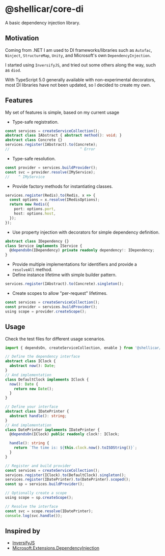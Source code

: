 # @shellicar/core-di

A basic dependency injection library.

## Motivation

Coming from .NET I am used to DI frameworks/libraries such as `Autofac`, `Ninject`, `StructureMap`, `Unity`, and Microsoft's own `DependencyInjection`.

I started using `InversifyJS`, and tried out some others along the way, such as `diod`.

With TypeScript 5.0 generally available with non-experimental decorators, most DI libraries have not been updated, so I decided to create my own.

## Features

My set of features is simple, based on my current usage

* Type-safe registration.
```ts
const services = createServiceCollection();
abstract class IAbstract { abstract method(): void; }
abstract class Concrete {}
services.register(IAbstract).to(Concrete);
//                                ^ Error
```
* Type-safe resolution.
```ts
const provider = services.buildProvider();
const svc = provider.resolve(IMyService);
//    ^ IMyService
```
* Provide factory methods for instantiating classes.
```ts
services.register(Redis).to(Redis, x => {
  const options = x.resolve(IRedisOptions);
  return new Redis({
    port: options.port,
    host: options.host,
  });
});
```
* Use property injection with decorators for simple dependency definition.
```ts
abstract class IDependency {}
class Service implements IService {
  @dependsOn(IDependency) private readonly dependency!: IDependency;
}
```
* Provide multiple implementations for identifiers and provide a `resolveAll` method.
* Define instance lifetime with simple builder pattern.

```ts
services.register(IAbstract).to(Concrete).singleton();
```

* Create scopes to allow "per-request" lifetimes.
```ts
const services = createServiceCollection();
const provider = services.buildProvider();
using scope = provider.createScope();
```

## Usage

Check the test files for different usage scenarios.

```ts
import { dependsOn, createServiceCollection, enable } from '@shellicar/core-di';

// Define the dependency interface
abstract class IClock {
  abstract now(): Date;
}
// And implementation
class DefaultClock implements IClock {
  now(): Date {
    return new Date();
  }
}

// Define your interface
abstract class IDatePrinter {
  abstract handle(): string;
}
// And implementation
class DatePrinter implements IDatePrinter {
  @dependsOn(IClock) public readonly clock!: IClock;

  handle(): string {
    return `The time is: ${this.clock.now().toISOString()}`;
  }  
}

// Register and build provider
const services = createServiceCollection();
services.register(IClock).to(DefaultClock).singleton();
services.register(IDatePrinter).to(DatePrinter).scoped();
const sp = services.buildProvider();

// Optionally create a scope
using scope = sp.createScope();

// Resolve the interface
const svc = scope.resolve(IDatePrinter);
console.log(svc.handle());
```

## Inspired by

* [InversifyJS](https://github.com/inversify/InversifyJS)
* [Microsoft.Extensions.DependencyInjection](https://github.com/dotnet/runtime/tree/main/src/libraries/Microsoft.Extensions.DependencyInjection)
